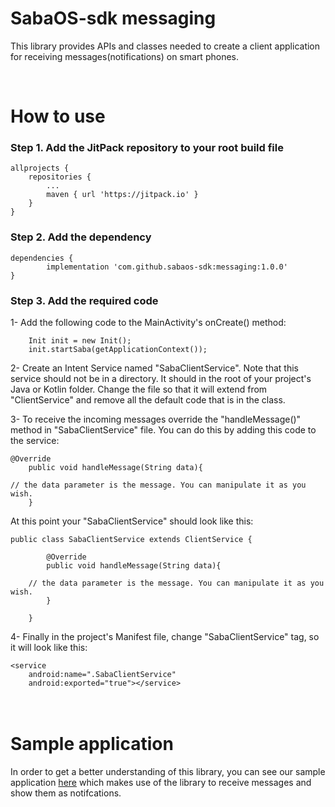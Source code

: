 <H1>SabaOS-sdk messaging</H1>

This library provides APIs and classes needed to create a client application for receiving messages(notifications) on smart phones.

<br/>
<H1>How to use</H1>

<H3>Step 1. Add the JitPack repository to your root build file</H3>

	allprojects {
		repositories {
			...
			maven { url 'https://jitpack.io' }
		}
	}
  
  
<H3>Step 2. Add the dependency</H3>

	dependencies {
	        implementation 'com.github.sabaos-sdk:messaging:1.0.0'
	}
	
<H3>Step 3. Add the required code</H3>

1- Add the following code to the MainActivity's onCreate() method:

        Init init = new Init();
        init.startSaba(getApplicationContext());
	
2- Create an Intent Service named "SabaClientService". Note that this service should not be in a directory. It should in the root of your project's Java or Kotlin folder. Change the file so that it will extend from "ClientService" and remove all the default code that is in the class.

3- To receive the incoming messages override the "handleMessage()" method in "SabaClientService" file. You can do this by adding this code to the service:

	@Override
        public void handleMessage(String data){
		
	// the data parameter is the message. You can manipulate it as you wish.
        }
	
At this point your "SabaClientService" should look like this:
	
	public class SabaClientService extends ClientService {
	
            @Override
            public void handleMessage(String data){
	
	    // the data parameter is the message. You can manipulate it as you wish.
            }

        }
	
4- Finally in the project's Manifest file, change "SabaClientService" tag, so it will look like this:

	<service
        android:name=".SabaClientService"
        android:exported="true"></service>
	    	
 <H1><br/>Sample application</H1>
 In order to get a better understanding of this library, you can see our sample application <a href="https://github.com/sabaos-sdk/messaging-sample-app" target="_blank">here</a> which makes use of the library to receive messages and show them as notifcations.

